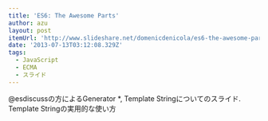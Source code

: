 ```yaml
---
title: 'ES6: The Awesome Parts'
author: azu
layout: post
itemUrl: 'http://www.slideshare.net/domenicdenicola/es6-the-awesome-parts'
date: '2013-07-13T03:12:08.329Z'
tags:
  - JavaScript
  - ECMA
  - スライド
---
```

@esdiscussの方によるGenerator *, Template Stringについてのスライド.
Template Stringの実用的な使い方
